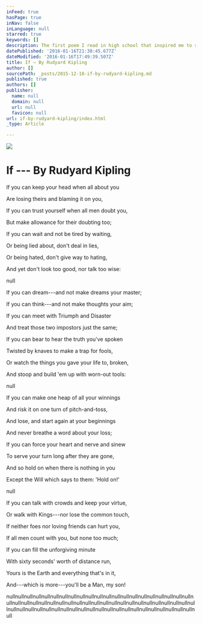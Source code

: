 ```yaml
---
inFeed: true
hasPage: true
inNav: false
inLanguage: null
starred: true
keywords: []
description: The first poem I read in high school that inspired me to start learning about personal development
datePublished: '2016-01-16T21:30:45.677Z'
dateModified: '2016-01-16T17:49:39.507Z'
title: If — By Rudyard Kipling
author: []
sourcePath: _posts/2015-12-18-if-by-rudyard-kipling.md
published: true
authors: []
publisher:
  name: null
  domain: null
  url: null
  favicon: null
url: if-by-rudyard-kipling/index.html
_type: Article

---
```

![](https://the-grid-user-content.s3-us-west-2.amazonaws.com/8b218d8b-9041-44fa-aadf-bcba5d90aaaa.jpg)

# If --- By Rudyard Kipling

If you can keep your head when all about you   

Are losing theirs and blaming it on you,   

If you can trust yourself when all men doubt you,

But make allowance for their doubting too;   

If you can wait and not be tired by waiting,

Or being lied about, don't deal in lies,

Or being hated, don't give way to hating,

And yet don't look too good, nor talk too wise:

null

If you can dream---and not make dreams your master;   

If you can think---and not make thoughts your aim;   

If you can meet with Triumph and Disaster

And treat those two impostors just the same;   

If you can bear to hear the truth you've spoken

Twisted by knaves to make a trap for fools,

Or watch the things you gave your life to, broken,

And stoop and build 'em up with worn-out tools:

null

If you can make one heap of all your winnings

And risk it on one turn of pitch-and-toss,

And lose, and start again at your beginnings

And never breathe a word about your loss;

If you can force your heart and nerve and sinew

To serve your turn long after they are gone,   

And so hold on when there is nothing in you

Except the Will which says to them: 'Hold on!'

null

If you can talk with crowds and keep your virtue,   

Or walk with Kings---nor lose the common touch,

If neither foes nor loving friends can hurt you,

If all men count with you, but none too much;

If you can fill the unforgiving minute

With sixty seconds' worth of distance run,   

Yours is the Earth and everything that's in it,   

And---which is more---you'll be a Man, my son!

nullnullnullnullnullnullnullnullnullnullnullnullnullnullnullnullnullnullnullnullnullnullnullnullnullnullnullnullnullnullnullnullnullnullnullnullnullnullnullnullnullnullnullnullnullnullnullnullnullnullnullnullnullnullnullnullnullnullnullnullnullnullnullnullnull
